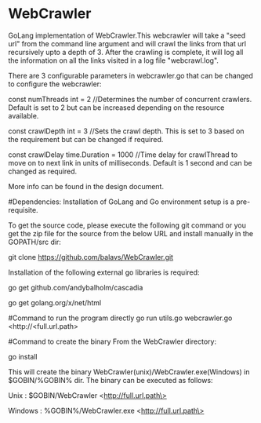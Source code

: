 # WebCrawler
GoLang implementation of WebCrawler.This webcrawler will take a "seed url" from the command line argument and will crawl the links from that url recursively upto a depth of 3. After the crawling is complete, it will log all the information on all the links visited in a log file "webcrawl.log".

There are 3 configurable parameters in webcrawler.go that can be changed to configure the webcrawler:

const numThreads int = 2 //Determines the number of concurrent crawlers. Default is set to 2 but can be increased depending on the resource available.

const crawlDepth int = 3 //Sets the crawl depth. This is set to 3 based on the requirement but can be changed if required. 

const crawlDelay time.Duration = 1000 //Time delay for crawlThread to move on to next link in units of milliseconds. Default is 1 second and can be changed as required.

More info can be found in the design document.

#Dependencies:
Installation of GoLang and Go environment setup is a pre-requisite.

To get the source code, please execute the following git command or you get the zip file for the source from the below URL and install manually in the GOPATH/src dir:

git clone https://github.com/balavs/WebCrawler.git

Installation of the following external go libraries is required:

go get github.com/andybalholm/cascadia

go get golang.org/x/net/html

#Command to run the program directly
go run utils.go webcrawler.go \<http://\<full.url.path\>

#Command to create the binary
From the WebCrawler directory:

go install

This will create the binary WebCrawler(unix)/WebCrawler.exe(Windows) in $GOBIN/%GOBIN% dir. The binary can be executed as follows:

Unix    : $GOBIN/WebCrawler \<http://full.url.path\>

Windows : %GOBIN%/WebCrawler.exe \<http://full.url.path\>

